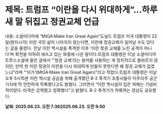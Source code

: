 # **제목: 트럼프 “이란을 다시 위대하게”…하루새 말 뒤집고 정권교체 언급**

  내용: 소셜미디어에 “MIGA·Make Iran Great Again”도널드 트럼프 미국 대통령이 22일(현지시각) 이란 국민 삶이 나아지지 않는다면, 이란에 정권교체가 일어날 수도 있다는 글을 올렸다. 전날 이란 핵시설을 폭격한 이후 ‘이란 정권 교체를 노린 공격이 아니다’며 확전을 피하려 애쓰고 있는 와중에 나온 말이다.트럼프 대통령은 이날 소셜미디어 트루스소셜에 올린 글에서 “‘정권 교체’라는 용어를 사용하는 게 정치적으로 올바르지 않지만, 만약 현 이란 정권이 이란을 다시 위대하게 만들지 못한다면 왜 정권 교체가 없겠느냐”라며 “‘미가’(MIGA·Make Iran Great Again)”라고 적었다.트럼프 대통령은 이날 오후 5시15분 이란 핵시설 공습을 위해 출격했던 B-2 폭격기 조종사들이 미주리주 공군기지에 막 안전하게 착륙했다고도 밝혔다. 그러면서 “이란 핵시설이 입은 피해는 기념비적이었다. 타격은 강력했고 정확했다”고 밝혔다. B-2 폭격기가 착륙하는 영상도 공유했다.

  **날짜: 2025.06.23. 오전 7:362025.06.23. 오전 9:50**